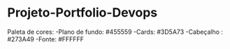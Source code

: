# Projeto-Portfolio-Devops

Paleta de cores:
-Plano de fundo: #455559
-Cards: #3D5A73
-Cabeçalho : #273A49
-Fonte: #FFFFFF
